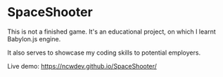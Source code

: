 # SpaceShooter

This is not a finished game. It's an educational project, on which I learnt Babylon.js engine.

It also serves to showcase my coding skills to potential employers.

Live demo: https://ncwdev.github.io/SpaceShooter/
